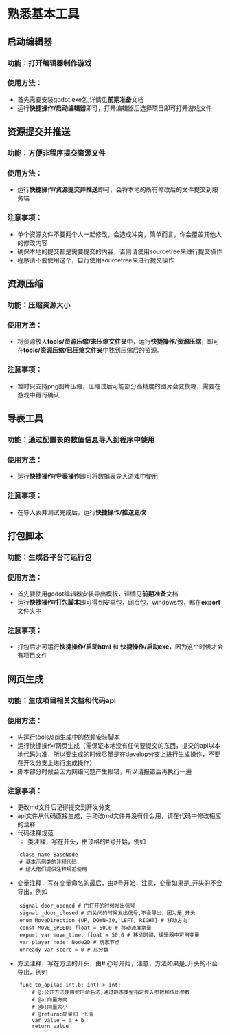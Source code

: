 # 熟悉基本工具

## 启动编辑器

### 功能：打开编辑器制作游戏

### 使用方法：

- 首先需要安装godot.exe包,详情见**前期准备**文档
- 运行**快捷操作/启动编辑器**即可，打开编辑器后选择项目即可打开游戏文件

## 资源提交并推送

### 功能：方便非程序提交资源文件

### 使用方法：

- 运行**快捷操作/资源提交并推送**即可，会将本地的所有修改后的文件提交到服务端

### 注意事项：

- 单个资源文件不要两个人一起修改，会造成冲突，简单而言，你会覆盖其他人的修改内容
- 确保本地的提交都是需要提交的内容，否则请使用sourcetree来进行提交操作
- 程序请不要使用这个，自行使用sourcetree来进行提交操作

## 资源压缩

### 功能：压缩资源大小

### 使用方法：

- 将资源放入**tools/资源压缩/未压缩文件夹**中，运行**快捷操作/资源压缩**，即可在**tools/资源压缩/已压缩文件夹**中找到压缩后的资源。

### 注意事项：

- 暂时只支持png图片压缩，压缩过后可能部分高精度的图片会变模糊，需要在游戏中再行确认

## 导表工具

### 功能：通过配置表的数值信息导入到程序中使用

### 使用方法：

- 运行**快捷操作/导表操作**即可将数据表导入游戏中使用

### 注意事项：

- 在导入表并测试完成后，运行**快捷操作/推送更改**

## 打包脚本

### 功能：生成各平台可运行包

### 使用方法：

- 首先要使用godot编辑器安装导出模板，详情见**前期准备**文档
- 运行**快捷操作/打包脚本**即可得到安卓包，网页包，windows包，都在**export**文件夹中

### 注意事项：

- 打包后才可运行**快捷操作/启动html** 和 **快捷操作/启动exe**，因为这个时候才会有项目文件

## 网页生成

### 功能：生成项目相关文档和代码api

### 使用方法：

- 先运行tools/api生成中的依赖安装脚本
- 运行快捷操作/网页生成（需保证本地没有任何要提交的东西，提交的api以本地代码为准，所以要生成的时候尽量是在develop分支上进行生成操作，不要在开发分支上进行生成操作）
- 脚本部分时候会因为网络问题产生报错，所以请报错后再执行一遍

### 注意事项：

- 更改md文件后记得提交到开发分支
- api文件从代码直接生成，手动改md文件并没有什么用，请在代码中修改相应的注释
- 代码注释规范
  - 类注释，写在开头，由顶格的#号开始，例如

```
    class_name BaseNode
    # 基本示例类的注释代码
    # 给大佬们提供注释规范使用
```

  - 变量注释，写在变量命名的最后，由#号开始，注意，变量如果是\_开头的不会导出，例如


```
    signal door_opened # 门打开的时候发出信号
    signal _door_closed # 门关闭的时候发出信号,不会导出，因为是_开头
    enum MoveDirection {UP, DOWN=30, LEFT, RIGHT} # 移动方向
    const MOVE_SPEED: float = 50.0 # 移动速度常量
    export var move_time: float = 50.0 # 移动时间，编辑器中可用变量
    var player_node: Node2D # 玩家节点
    onready var score = 0 # 总分数
```

  - 方法注释，写在方法的开头，由# @号开始，注意，方法如果是\_开头的不会导出，例如


```
    func to_api(a: int,b: int)-> int:
    	# @:公开方法使用蛇形命名法,通过静态类型指定传入参数和传出参数
    	# @a:向量方向
    	# @b:向量大小
    	# @return:向量归一化值
    	var value = a + b
    	return value
```



